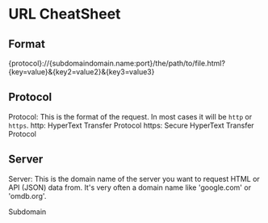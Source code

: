 # URL CheatSheet

## Format
{protocol}://{subdomaindomain.name:port}/the/path/to/file.html?{key=value}&{key2=value2}&{key3=value3}

## Protocol
Protocol: This is the format of the request. In most cases it will be `http` or `https`.
http: HyperText Transfer Protocol
https: Secure HyperText Transfer Protocol

## Server
Server: This is the domain name of the server you want to request HTML or API (JSON) data from. It's very often a domain name like 'google.com' or 'omdb.org'.

Subdomain
<!--stackedit_data:
eyJoaXN0b3J5IjpbMTIyNzM5NDYyOSwyOTU0OTU0NzRdfQ==
-->